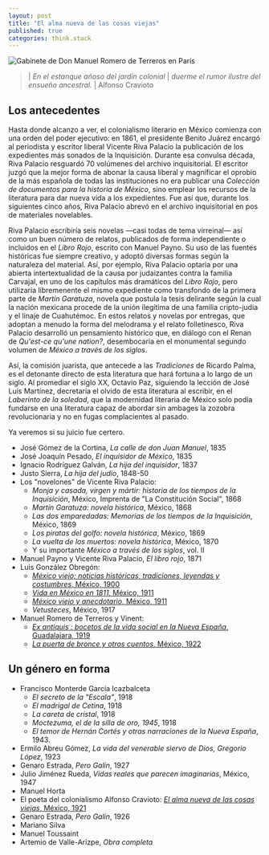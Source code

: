 ```yaml
---
layout: post
title: "El alma nueva de las cosas viejas"
published: true
categories: think.stack
---
```


![Gabinete de Don Manuel Romero de Terreros en París](https://d1lfxha3ugu3d4.cloudfront.net/images/opencollection/objects/size4/53.180.1.jpg)

> | *En el estanque añoso del jardín colonial*
> | *duerme el rumor ilustre del ensueño ancestral.*
> |                                      Alfonso Cravioto

## Los antecedentes

Hasta donde alcanzo a ver, el colonialismo literario en México comienza con una orden del poder ejecutivo: en 1861, el presidente Benito Juárez encargó al periodista y escritor liberal Vicente Riva Palacio la publicación de los expedientes más sonados de la Inquisición. 
Durante esa convulsa década, Riva Palacio resguardó 70 volúmenes del archivo inquisitorial. 
El escritor juzgó que la mejor forma de abonar la causa liberal y magnificar el oprobio de la más española de todas las instituciones no era publicar una *Colección de documentos para la historia de México*, sino emplear los recursos de la literatura para dar nueva vida a los expedientes. 
Fue así que, durante los siguientes cinco años, Riva Palacio abrevó en el archivo inquisitorial en pos de materiales novelables. 

Riva Palacio escribiría seis novelas —casi todas de tema virreinal— así como un buen número de relatos, publicados de forma independiente o incluidos en el *Libro Rojo*, escrito con Manuel Payno. 
Su uso de las fuentes históricas fue siempre creativo, y adoptó diversas formas según la naturaleza del material. 
Así, por ejemplo, Riva Palacio optaria por una abierta intertextualidad de la causa por judaizantes contra la familia Carvajal, en uno de los capítulos más dramáticos del *Libro Rojo*, pero utilizaría libremenente el mismo expediente como transfondo de la primera parte de *Martín Garatuza*, novela que postula la tesis delirante según la cual la nación mexicana procede de la unión ilegítima de una familia cripto-judia y el linaje de Cuahutémoc. 
En estos relatos y novelas por entregas, que adoptan a menudo la forma del melodrama y el relato folletinesco, Riva Palacio desarrolló un pensamiento histórico que, en diálogo con el Renan de *Qu'est-ce qu'une nation?*, desembocaría en el monumental segundo volumen de *México a través de los siglos*.

Así, la comisión juarista, que antecede a las *Tradiciones* de Ricardo Palma, es el detonante directo de esta literatura que hará fortuna a lo largo de un siglo.
Al promediar el siglo XX, Octavio Paz, siguiendo la lección de José Luis Martínez, decretaría el olvido de esta literatura al escribir, en el *Laberinto de la soledad*, que la modernidad literaria de México solo podía fundarse en una literatura capaz de abordar sin ambages la zozobra revolucionaria y no en fugas complacientes al pasado.

Ya veremos si su juicio fue certero.

- José Gómez de la Cortina, *La calle de don Juan Manuel*, 1835
- José Joaquín Pesado, *El inquisidor de México*, 1835
- Ignacio Rodríguez Galván, *La hija del inquisidor*, 1837
- Justo Sierra, *La hija del judío*, 1848-50
- Los "novelones" de Vicente Riva Palacio:
    - *Monja y casada, virgen y mártir: historia de los tiempos de la Inquisición*, México, Imprenta de "La Constitución Social", 1868 
    - *Martín Garatuza: novela histórica*, México, 1868
    - *Las dos emparedadas: Memorias de los tiempos de la Inquisición*, México, 1869
    - *Los piratas del golfo: novela histórica*, México, 1869
    - *La vuelta de los muertos: novela histórica*, México, 1870
    - Y su importante *México a través de los siglos*, vol. II
- Manuel Payno y Vicente Riva Palacio, *El libro rojo*, 1871
- Luis González Obregón:
    - [*México viejo; noticias históricas, tradiciones, leyendas y costumbres*, México, 1900](https://archive.org/details/mxicoviejoyane00gonz/page/n4)
    - [*Vida en México en 1811*, México, 1911](https://archive.org/details/lavidademexicoen00gonz/page/14)
    - [*México viejo y anecdotario*, México, 1911](https://archive.org/details/mxicoviejoyane00gonz)
    - *Vetusteces*, México, 1917
- Manuel Romero de Terreros y Vinent:
    - [*Ex antiquis : bocetos de la vida social en la Nueva España*, Guadalajara, 1919](https://archive.org/details/exantiquisboceto00romeuoft/page/n5)
    - [*La puerta de bronce y otros cuentos*, México, 1922]()

## Un género en forma

- Francisco Monterde García Icazbalceta
    - *El secreto de la "Escala"*, 1918
    - *El madrigal de Cetina*, 1918
    - *La careta de cristal*, 1918
    - *Moctezuma, el de la silla de oro, 1945*, 1918
    - *El temor de Hernán Cortés y otras narraciones de la Nueva España*, 1943.
- Ermilo Abreu Gómez, *La vida del venerable siervo de Dios, Gregorio López*, 1923
- Genaro Estrada, *Pero Galín*, 1927
- Julio Jiménez Rueda, *Vidas reales que parecen imaginarias*, México, 1947
- Manuel Horta 
- El poeta del colonialismo Alfonso Cravioto: [*El alma nueva de las cosas viejas*, México, 1921](https://babel.hathitrust.org/cgi/pt?id=txu.059173025262872;view=1up;seq=13)
- Genaro Estrada, *Pero Galín*, 1926
- Mariano  Silva
- Manuel Toussaint 
- Artemio de Valle-Arizpe, *Obra completa*

